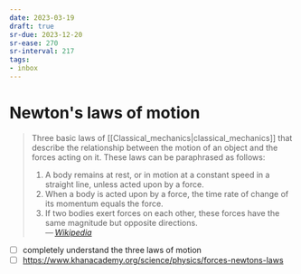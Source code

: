 ```yaml
---
date: 2023-03-19
draft: true
sr-due: 2023-12-20
sr-ease: 270
sr-interval: 217
tags:
- inbox
---
```


# Newton's laws of motion

> Three basic laws of [[Classical_mechanics|classical_mechanics]] that describe
> the relationship between the motion of an object and the forces acting on it.
> These laws can be paraphrased as follows:
>
> 1. A body remains at rest, or in motion at a constant speed in a straight
>    line, unless acted upon by a force.
> 2. When a body is acted upon by a force, the time rate of change of its
>    momentum equals the force.
> 3. If two bodies exert forces on each other, these forces have the same
>    magnitude but opposite directions.\
> — <cite>[Wikipedia](https://en.wikipedia.org/wiki/Newton%27s_laws_of_motion)</cite>

- [ ] completely understand the three laws of motion
- [ ] https://www.khanacademy.org/science/physics/forces-newtons-laws
